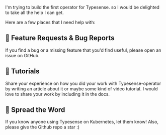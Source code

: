 I'm trying to build the first operator for Typesense. so I would be delighted to take all the help I can get.

Here are a few places that I need help with:

## 🐛 Feature Requests & Bug Reports

If you find a bug or a missing feature that you'd find useful, please open an issue on GitHub. 

## 📖 Tutorials
Share your experience on how you did your work with Typesense-operator by writing an article about it or maybe some kind of video tutorial. I would love to share your work by including it in the docs.

## 🌟 Spread the Word

If you know anyone using Typesense on Kubernetes, let them know! Also, please give the Github repo a star :) 
